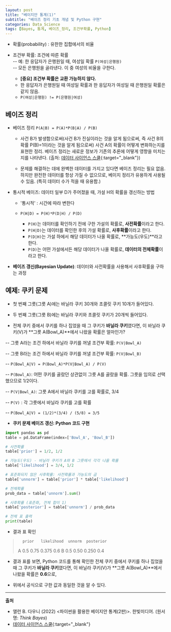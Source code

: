 ```yaml
---
layout: post
title: "베이지안 통계(1)"
subtitle: "베이즈 정리 기초 개념 및 Python 구현"
categories: Data_Science
tags: [Bayes, 통계, 베이즈_정리, 조건부확률, Python]
---
```


 
- 확률(probability) : 유한한 집합에서의 비율   
- 조건부 확률: 조건에 따른 확률   
  -- 예: 한 응답자가 은행원일 때, 여성일 확률 `P(여성|은행원)`     
  -- 모든 은행원을 골라낸다. 이 중 여성의 비율을 구한다.  
     
  - **[중요] 조건부 확률은 교환 가능하지 않다.**   
  - 한 응답자가 은행원일 때 여성일 확률과 한 응답자가 여성일 때 은행원일 확률은 같지 않음. 
  -  `P(여성|은행원) != P(은행원|여성)`   
  

## 베이즈 정리 
  
- 베이즈 정리 `P(A|B) = P(A)*P(B|A) / P(B)`  
  - 사건 B가 발생함으로써(사건 B가 진실이라는 것을 알게 됨으로써, 즉 사건 B의 확률 P(B)=1이라는 것을 알게 됨으로써) 사건 A의 확률이 어떻게 변화하는지를 표현한 정리. 베이즈 정리는 새로운 정보가 기존의 추론에 어떻게 영향을 미치는지를 나타낸다. (출처: [데이터 사이언스 스쿨][1]{:target="_blank"}) 
  
  - 문제를 해결하는 데에 완벽한 데이터를 가지고 있다면 베이즈 정리는 필요 없음. 하지만 완전한 데이터를 항상 가질 수 없으므로, 베이지 정리가 유용하게 사용될 수 있음. (특히 데이터 수가 적을 때 유용함.) 
  
- 통시적 베이즈: 데이터 일부 D가 주어졌을 때, 가설 H의 확률을 갱신하는 방법 
  * '통시적' : 시간에 따라 변한다    

  * `P(H|D) = P(H)*P(D|H) / P(D)` 
    - `P(H)`는 데이터를 확인하기 전에 구한 가설의 확률로, **사전확률**이라고 한다.  
    - `P(H|D)`는 데이터를 확인한 후의 가설 확률로, **사후확률**이라고 한다.  
    - `P(D|H)`는 가설 하에서 해당 데이터가 나올 확률로, **가능도(우도)**라고 한다.   
    - `P(D)`는 어떤 가설에서든 해당 데이터가 나올 확률로, **데이터의 전체확률**이라고 한다.    
  
  


- **베이즈 갱신(Bayesian Update)**: 데이터와 사전확률을 사용해서 사후확률을 구하는 과정 


## 예제: 쿠키 문제 

  - 첫 번째 그릇(그릇 A)에는 바닐라 쿠키 30개와 초콜릿 쿠키 10개가 들어있다.  
  - 두 번째 그릇(그릇 B)에는 바닐라 쿠키와 초콜릿 쿠키가 20개씩 들어있다. 
  
  - 전체 쿠키 중에서 쿠키를 하나 집었을 때 그 쿠키가 **바닐라 쿠키**였다면, 이 바닐라 쿠키(V)가 **그릇 A(Bowl_A)**에서 나왔을 확률은 얼마인가?  
  
  
  
  -- 그릇 A라는 조건 하에서 바닐라 쿠키를 꺼낼 조건부 확률: `P(V|Bowl_A)`  
  
  -- 그릇 B라는 조건 하에서 바닐라 쿠키를 꺼낼 조건부 확률: `P(V|Bowl_B)` 
  
  -- `P(Bowl_A|V) = P(Bowl_A)*P(V|Bowl_A) / P(V)`  
  
  -- `P(Bowl_A)`: 어떤 쿠키를 골랐던 상관없이 그릇 A를 골랐을 확률. 그릇을 임의로 선택했으므로 1/2이다.  
  
  -- `P(V|Bowl_A)`: 그릇 A에서 바닐라 쿠키를 고를 확률로, 3/4  
  
  -- `P(V)` : 각 그릇에서 바닐라 쿠키를 고를 확률  
  
  -- `P(Bowl_A|V) = (1/2)*(3/4) / (5/8) = 3/5 `  
  

    
  


- **쿠키 문제 베이즈 갱신: Python 코드 구현** 

```Python
import pandas as pd 
table = pd.DataFrame(index=['Bowl_A', 'Bowl_B'])

# 사전확률
table['prior'] = 1/2, 1/2

# 가능도(우도) - 바닐라 쿠키가 A와 B 그릇에서 각각 나올 확률 
table['likelihood'] = 3/4, 1/2

# 표준화되지 않은 사후확률: 사전확률과 가능도의 곱 
table['unnorm'] = table['prior'] * table['likelihood']

# 전체확률 
prob_data = table['unnorm'].sum()

# 사후확률 (표준화, 전체 합이 1) 
table['posterior'] = table['unnorm'] / prob_data 

# 전체 표 출력 
print(table) 
```

- 결과 표 확인  
  
>		prior	likelihood	unnorm	posterior
> 	A	0.5	    0.75        0.375	0.6
> 	B	0.5	    0.50        0.250	0.4
  
  
- 결과 표를 보면, Python 코드를 통해 확인한 전체 쿠키 중에서 쿠키를 하나 집었을 때 그 쿠키가 **바닐라 쿠키**였다면, 이 바닐라 쿠키(V)가 **그릇 A(Bowl_A)**에서 나왔을 확률은 **0.6**으로,   
    
- 위에서 공식으로 구한 값과 동일한 것을 알 수 있다.     
   
  

  
   
____________________________________
 **출처** 
- 앨런 B. 다우니 (2022) <파이썬을 활용한 베이지안 통계(2판)>. 한빛미디어. (원서명: *Think Bayes*)  
-  [데이터 사이언스 스쿨][1]{:target="_blank"}





[1]: https://datascienceschool.net/02%20mathematics/06.06%20%EB%B2%A0%EC%9D%B4%EC%A6%88%20%EC%A0%95%EB%A6%AC.html



    
     
    



